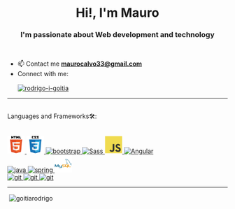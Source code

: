 <h1 align="center">Hi!, I'm Mauro</h1>
<h3 align="center">I'm passionate about Web development and technology</h3></br>

- 📫 Contact me **maurocalvo33@gmail.com**
- Connect with me:
  <p align="left">
    <a href="https://www.linkedin.com/in/mauro-sebastian-calvo-905937163/" target="blank"><img align="center" src="https://raw.githubusercontent.com/rahuldkjain/github-profile-readme-generator/master/src/images/icons/Social/linked-in-alt.svg" alt="rodrigo-i-goitia" height="30" width="40" /></a>
  </p>
---

</br>

<summary>Languages and Frameworks🛠:</summary>
</br>
<p align="left">
<a href="https://www.w3.org/html/" target="_blank"> 
  <img src="https://raw.githubusercontent.com/devicons/devicon/master/icons/html5/html5-original-wordmark.svg" alt="html5" width="40" height="40"/> 
</a> 
<a href="https://www.w3schools.com/css/" target="_blank"> 
  <img src="https://raw.githubusercontent.com/devicons/devicon/master/icons/css3/css3-original-wordmark.svg" alt="css3" width="40" height="40"/> 
</a>
<a href="https://getbootstrap.com" target="_blank"> 
  <img src="https://img.icons8.com/color/48/000000/bootstrap.png" alt="bootstrap" width="40" height="40"/>
</a> 
<a href="https://www.w3schools.com/sass/" target="_blank"> 
  <img src="https://img.icons8.com/color/48/000000/sass.png" alt="Sass" width="40" height="40"/>
</a> 
<a href="https://developer.mozilla.org/en-US/docs/Web/JavaScript" target="_blank"> 
  <img src="https://raw.githubusercontent.com/devicons/devicon/master/icons/javascript/javascript-original.svg" alt="javascript" width="40" height="40"/> 
</a>
<a href="https://angular.io/docs" target="_blank"> 
  <img src="https://img.icons8.com/color/48/000000/angularjs.png" alt="Angular" width="40" height="40"/> 
</a>
</br>
<a href="https://docs.oracle.com/javaee/7/index.html" target="_blank"> 
  <img src="https://img.icons8.com/color/48/000000/java-coffee-cup-logo--v1.png" alt="java" width="40" height="40"/> 
</a>
<a href="https://docs.spring.io/spring-boot/docs/current/reference/htmlsingle/" target="_blank"> 
  <img src="https://docs.spring.io/spring-boot/docs/current/reference/htmlsingle/img/banner-logo.svg" alt="spring" width="50" height="40"/> 
</a>
<a href="https://www.mysql.com/" target="_blank"> 
  <img src="https://raw.githubusercontent.com/devicons/devicon/master/icons/mysql/mysql-original-wordmark.svg" alt="mysql" width="40" height="40"/> 
</a>
</br>
<a href="https://git-scm.com/" target="_blank"> 
  <img src="https://www.vectorlogo.zone/logos/git-scm/git-scm-icon.svg" alt="git" width="40" height="40"/> 
</a>
<a href="https://docs.npmjs.com" target="_blank"> 
  <img src="https://docs.npmjs.com/favicon-32x32.png?v=f44ec608ba91563f864a30a276cd9065" alt="git" width="35" height="35"/> 
</a>
<a href="https://www.postman.com/api-documentation-tool/" target="_blank"> 
  <img src="https://voyager.postman.com/logo/postman-logo-icon-orange.svg" alt="git" width="35" height="35"/> 
</a>
</p>
 



---
<p >&nbsp;<img align="center" src="https://github-readme-stats.vercel.app/api?username=MaurSc&show_icons=true&locale=en&&count_private=true&theme=dark" alt="goitiarodrigo"  /></p>
